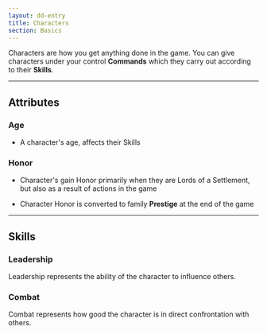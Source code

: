 ```yaml
---
layout: dd-entry
title: Characters
section: Basics
---
```


Characters are how you get anything done in the game. You can give characters under your control **Commands** which they carry out according to their **Skills**.

---

## Attributes

### Age

* A character's age, affects their Skills

### Honor

* Character's gain Honor primarily when they are Lords of a Settlement, but also as a result of actions in the game

* Character Honor is converted to family **Prestige** at the end of the game

---

## Skills

### Leadership

Leadership represents the ability of the character to influence others.

### Combat

Combat represents how good the character is in direct confrontation with others.
<!-- <span style="color:blue"> blue text</span> -->